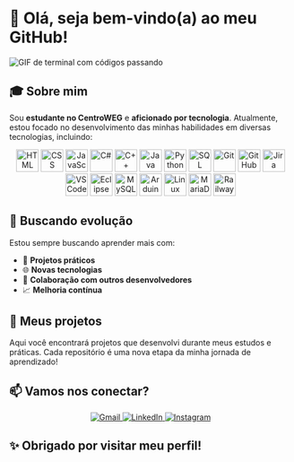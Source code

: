 # 👋 Olá, seja bem-vindo(a) ao meu GitHub!

![GIF de terminal com códigos passando](https://media.giphy.com/media/5CVG/giphy.gif)

## 🎓 Sobre mim

Sou **estudante no CentroWEG** e **aficionado por tecnologia**. Atualmente, estou focado no desenvolvimento das minhas habilidades em diversas tecnologias, incluindo:

<p align="center">
  <img src="https://cdn.jsdelivr.net/gh/devicons/devicon/icons/html5/html5-original.svg" width="40px" title="HTML"/>
  <img src="https://cdn.jsdelivr.net/gh/devicons/devicon/icons/css3/css3-original.svg" width="40px" title="CSS"/>
  <img src="https://cdn.jsdelivr.net/gh/devicons/devicon/icons/javascript/javascript-original.svg" width="40px" title="JavaScript"/>
  <img src="https://cdn.jsdelivr.net/gh/devicons/devicon/icons/csharp/csharp-original.svg" width="40px" title="C#"/>
  <img src="https://cdn.jsdelivr.net/gh/devicons/devicon/icons/cplusplus/cplusplus-original.svg" width="40px" title="C++"/>
  <img src="https://cdn.jsdelivr.net/gh/devicons/devicon/icons/java/java-original.svg" width="40px" title="Java"/>
  <img src="https://cdn.jsdelivr.net/gh/devicons/devicon/icons/python/python-original.svg" width="40px" title="Python"/>
  <img src="https://cdn.jsdelivr.net/gh/devicons/devicon/icons/mysql/mysql-original.svg" width="40px" title="SQL"/>
  <img src="https://cdn.jsdelivr.net/gh/devicons/devicon/icons/git/git-original.svg" width="40px" title="Git"/>
  <img src="https://cdn.jsdelivr.net/gh/devicons/devicon/icons/github/github-original.svg" width="40px" title="GitHub"/>
  <img src="https://cdn.jsdelivr.net/gh/devicons/devicon/icons/jira/jira-original.svg" width="40px" title="Jira"/>
  <img src="https://cdn.jsdelivr.net/gh/devicons/devicon/icons/vscode/vscode-original.svg" width="40px" title="VSCode"/>
  <img src="https://cdn.jsdelivr.net/gh/devicons/devicon/icons/eclipse/eclipse-original.svg" width="40px" title="Eclipse"/>
  <img src="https://cdn.jsdelivr.net/gh/devicons/devicon/icons/mysql/mysql-original.svg" width="40px" title="MySQL Workbench"/>
  <img src="https://cdn.jsdelivr.net/gh/devicons/devicon/icons/arduino/arduino-original.svg" width="40px" title="Arduino"/>
  <img src="https://cdn.jsdelivr.net/gh/devicons/devicon/icons/linux/linux-original.svg" width="40px" title="Linux"/>
  <img src="https://cdn.jsdelivr.net/gh/devicons/devicon/icons/mariadb/mariadb-original.svg" width="40px" title="MariaDB"/>
  <img src="https://railway.app/favicon.ico" width="40px" title="Railway"/>
</p>

## 🚀 Buscando evolução

Estou sempre buscando aprender mais com:

- 🔨 **Projetos práticos**
- 🌐 **Novas tecnologias**
- 🤝 **Colaboração com outros desenvolvedores**
- 📈 **Melhoria contínua**

## 📂 Meus projetos

Aqui você encontrará projetos que desenvolvi durante meus estudos e práticas. Cada repositório é uma nova etapa da minha jornada de aprendizado!

## 📫 Vamos nos conectar?

<p align="center">
  <a href="mailto:carlos_e_braga@estudante.sesisenai.org.br" target="_blank">
    <img src="https://img.shields.io/badge/GMAIL-D14836?style=for-the-badge&logo=gmail&logoColor=white" alt="Gmail"/>
  </a>
  <a href="https://www.linkedin.com/in/cadu-braga" target="_blank">
    <img src="https://img.shields.io/badge/LINKEDIN-0A66C2?style=for-the-badge&logo=linkedin&logoColor=white" alt="LinkedIn"/>
  </a>
  <a href="https://www.instagram.com/seu_usuario" target="_blank">
    <img src="https://img.shields.io/badge/INSTAGRAM-E4405F?style=for-the-badge&logo=instagram&logoColor=white" alt="Instagram"/>
  </a>
</p>


## ✨ Obrigado por visitar meu perfil!
